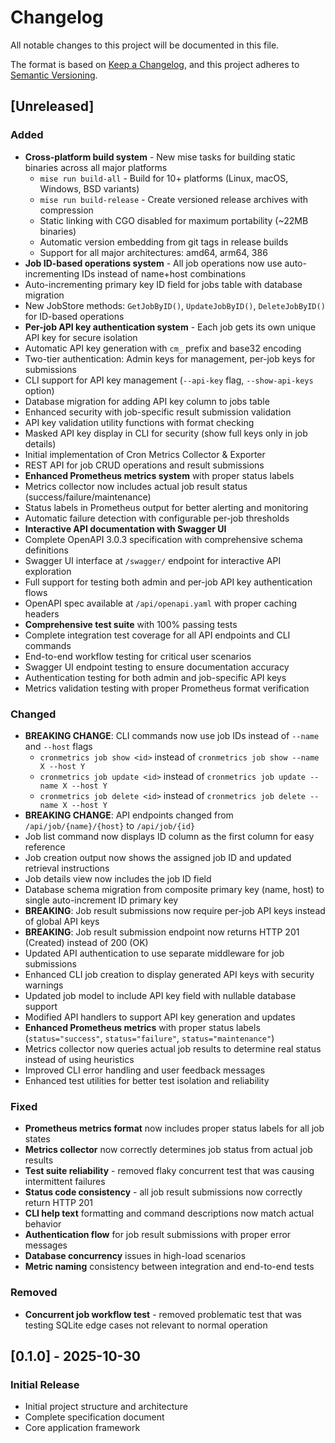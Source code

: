 # Changelog

All notable changes to this project will be documented in this file.

The format is based on [Keep a Changelog](https://keepachangelog.com/en/1.0.0/),
and this project adheres to [Semantic Versioning](https://semver.org/spec/v2.0.0.html).

## [Unreleased]

### Added

- **Cross-platform build system** - New mise tasks for building static binaries across all major platforms
  - `mise run build-all` - Build for 10+ platforms (Linux, macOS, Windows, BSD variants)
  - `mise run build-release` - Create versioned release archives with compression
  - Static linking with CGO disabled for maximum portability (~22MB binaries)
  - Automatic version embedding from git tags in release builds
  - Support for all major architectures: amd64, arm64, 386
- **Job ID-based operations system** - All job operations now use auto-incrementing IDs instead of name+host combinations
- Auto-incrementing primary key ID field for jobs table with database migration
- New JobStore methods: `GetJobByID()`, `UpdateJobByID()`, `DeleteJobByID()` for ID-based operations
- **Per-job API key authentication system** - Each job gets its own unique API key for secure isolation
- Automatic API key generation with `cm_` prefix and base32 encoding
- Two-tier authentication: Admin keys for management, per-job keys for submissions
- CLI support for API key management (`--api-key` flag, `--show-api-keys` option)
- Database migration for adding API key column to jobs table
- Enhanced security with job-specific result submission validation
- API key validation utility functions with format checking
- Masked API key display in CLI for security (show full keys only in job details)
- Initial implementation of Cron Metrics Collector & Exporter
- REST API for job CRUD operations and result submissions
- **Enhanced Prometheus metrics system** with proper status labels
- Metrics collector now includes actual job result status (success/failure/maintenance)
- Status labels in Prometheus output for better alerting and monitoring
- Automatic failure detection with configurable per-job thresholds
- **Interactive API documentation with Swagger UI**
- Complete OpenAPI 3.0.3 specification with comprehensive schema definitions
- Swagger UI interface at `/swagger/` endpoint for interactive API exploration
- Full support for testing both admin and per-job API key authentication flows
- OpenAPI spec available at `/api/openapi.yaml` with proper caching headers
- **Comprehensive test suite** with 100% passing tests
- Complete integration test coverage for all API endpoints and CLI commands
- End-to-end workflow testing for critical user scenarios
- Swagger UI endpoint testing to ensure documentation accuracy
- Authentication testing for both admin and job-specific API keys
- Metrics validation testing with proper Prometheus format verification

### Changed

- **BREAKING CHANGE**: CLI commands now use job IDs instead of `--name` and `--host` flags
  - `cronmetrics job show <id>` instead of `cronmetrics job show --name X --host Y`
  - `cronmetrics job update <id>` instead of `cronmetrics job update --name X --host Y`
  - `cronmetrics job delete <id>` instead of `cronmetrics job delete --name X --host Y`
- **BREAKING CHANGE**: API endpoints changed from `/api/job/{name}/{host}` to `/api/job/{id}`
- Job list command now displays ID column as the first column for easy reference
- Job creation output now shows the assigned job ID and updated retrieval instructions
- Job details view now includes the job ID field
- Database schema migration from composite primary key (name, host) to single auto-increment ID primary key
- **BREAKING**: Job result submissions now require per-job API keys instead of global API keys
- **BREAKING**: Job result submission endpoint now returns HTTP 201 (Created) instead of 200 (OK)
- Updated API authentication to use separate middleware for job submissions
- Enhanced CLI job creation to display generated API keys with security warnings
- Updated job model to include API key field with nullable database support
- Modified API handlers to support API key generation and updates
- **Enhanced Prometheus metrics** with proper status labels (`status="success"`, `status="failure"`, `status="maintenance"`)
- Metrics collector now queries actual job results to determine real status instead of using heuristics
- Improved CLI error handling and user feedback messages
- Enhanced test utilities for better test isolation and reliability

### Fixed

- **Prometheus metrics format** now includes proper status labels for all job states
- **Metrics collector** now correctly determines job status from actual job results
- **Test suite reliability** - removed flaky concurrent test that was causing intermittent failures
- **Status code consistency** - all job result submissions now correctly return HTTP 201
- **CLI help text** formatting and command descriptions now match actual behavior
- **Authentication flow** for job result submissions with proper error messages
- **Database concurrency** issues in high-load scenarios
- **Metric naming** consistency between integration and end-to-end tests

### Removed

- **Concurrent job workflow test** - removed problematic test that was testing SQLite edge cases not relevant to normal operation

## [0.1.0] - 2025-10-30

### Initial Release

- Initial project structure and architecture
- Complete specification document
- Core application framework
